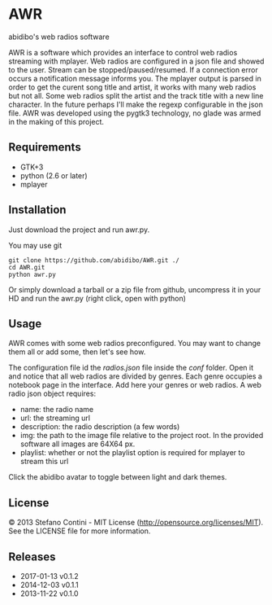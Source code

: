 # AWR
abidibo's web radios software

AWR is a software which provides an interface to control web radios streaming with mplayer.
Web radios are configured in a json file and showed to the user.
Stream can be stopped/paused/resumed.
If a connection error occurs a notification message informs you.
The mplayer output is parsed in order to get the curent song title and artist, it works with many web radios but not all. Some web radios split the artist and the track title with a new line character. In the future perhaps I'll make the regexp configurable in the json file.
AWR was developed using the pygtk3 technology, no glade was armed in the making of this project.

## Requirements

- GTK+3
- python (2.6 or later)
- mplayer

## Installation
Just download the project and run awr.py.

You may use git

    git clone https://github.com/abidibo/AWR.git ./
    cd AWR.git
    python awr.py

Or simply download a tarball or a zip file from github, uncompress it in your HD and run the awr.py (right click, open with python)

## Usage
AWR comes with some web radios preconfigured. You may want to change them all or add some, then let's see how.

The configuration file id the *radios.json* file inside the *conf* folder. Open it and notice that all web radios are divided by genres. Each genre occupies a notebook page in the interface. Add here your genres or web radios. 
A web radio json object requires:

- name: the radio name
- url: the streaming url
- description: the radio description (a few words)
- img: the path to the image file relative to the project root. In the provided software all images are 64X64 px.
- playlist: whether or not the playlist option is required for mplayer to stream this url

Click the abidibo avatar to toggle between light and dark themes.

## License
© 2013 Stefano Contini - MIT License (http://opensource.org/licenses/MIT). See the LICENSE file for more information.

## Releases

- 2017-01-13 v0.1.2
- 2014-12-03 v0.1.1
- 2013-11-22 v0.1.0
